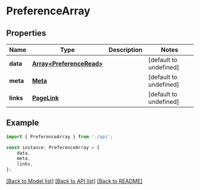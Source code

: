 # PreferenceArray


## Properties

Name | Type | Description | Notes
------------ | ------------- | ------------- | -------------
**data** | [**Array&lt;PreferenceRead&gt;**](PreferenceRead.md) |  | [default to undefined]
**meta** | [**Meta**](Meta.md) |  | [default to undefined]
**links** | [**PageLink**](PageLink.md) |  | [default to undefined]

## Example

```typescript
import { PreferenceArray } from './api';

const instance: PreferenceArray = {
    data,
    meta,
    links,
};
```

[[Back to Model list]](../README.md#documentation-for-models) [[Back to API list]](../README.md#documentation-for-api-endpoints) [[Back to README]](../README.md)
